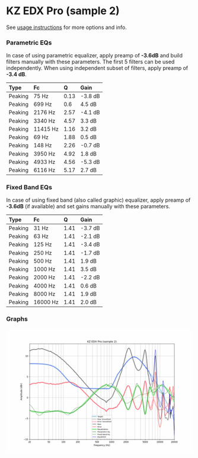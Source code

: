 # KZ EDX Pro (sample 2)
See [usage instructions](https://github.com/jaakkopasanen/AutoEq#usage) for more options and info.

### Parametric EQs
In case of using parametric equalizer, apply preamp of **-3.6dB** and build filters manually
with these parameters. The first 5 filters can be used independently.
When using independent subset of filters, apply preamp of **-3.4 dB**.

| Type    | Fc       |    Q | Gain    |
|:--------|:---------|:-----|:--------|
| Peaking | 75 Hz    | 0.13 | -3.8 dB |
| Peaking | 699 Hz   | 0.6  | 4.5 dB  |
| Peaking | 2176 Hz  | 2.57 | -4.1 dB |
| Peaking | 3340 Hz  | 4.57 | 3.3 dB  |
| Peaking | 11415 Hz | 1.16 | 3.2 dB  |
| Peaking | 69 Hz    | 1.88 | 0.5 dB  |
| Peaking | 148 Hz   | 2.26 | -0.7 dB |
| Peaking | 3950 Hz  | 4.92 | 1.8 dB  |
| Peaking | 4933 Hz  | 4.56 | -5.3 dB |
| Peaking | 6116 Hz  | 5.17 | 2.7 dB  |

### Fixed Band EQs
In case of using fixed band (also called graphic) equalizer, apply preamp of **-3.6dB**
(if available) and set gains manually with these parameters.

| Type    | Fc       |    Q | Gain    |
|:--------|:---------|:-----|:--------|
| Peaking | 31 Hz    | 1.41 | -3.7 dB |
| Peaking | 63 Hz    | 1.41 | -2.1 dB |
| Peaking | 125 Hz   | 1.41 | -3.4 dB |
| Peaking | 250 Hz   | 1.41 | -1.7 dB |
| Peaking | 500 Hz   | 1.41 | 1.9 dB  |
| Peaking | 1000 Hz  | 1.41 | 3.5 dB  |
| Peaking | 2000 Hz  | 1.41 | -2.2 dB |
| Peaking | 4000 Hz  | 1.41 | 0.6 dB  |
| Peaking | 8000 Hz  | 1.41 | 1.9 dB  |
| Peaking | 16000 Hz | 1.41 | 2.0 dB  |

### Graphs
![](./KZ%20EDX%20Pro%20(sample%202).png)